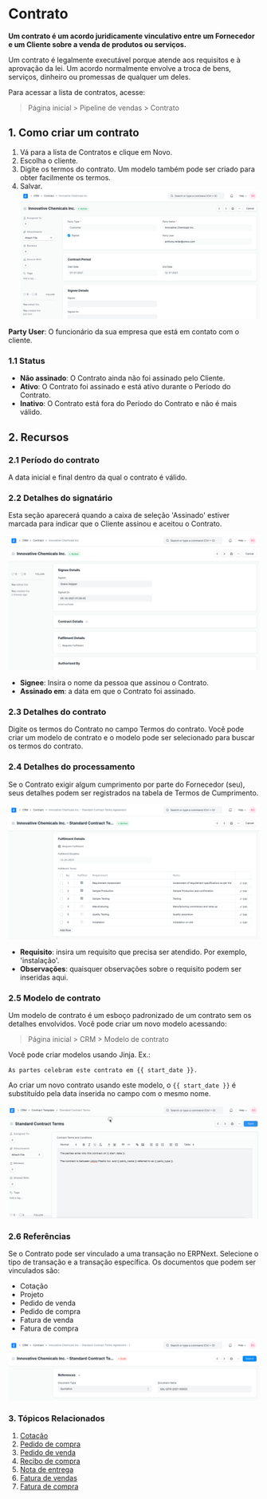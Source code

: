 # Contrato


**Um contrato é um acordo juridicamente vinculativo entre um Fornecedor e um Cliente sobre a venda de produtos ou serviços.**


Um contrato é legalmente executável porque atende aos requisitos e à aprovação da lei. Um acordo normalmente envolve a troca de bens, serviços, dinheiro ou promessas de qualquer um deles.


Para acessar a lista de contratos, acesse:



> 
> Página inicial > Pipeline de vendas > Contrato
> 
> 
> 


## 1. Como criar um contrato


1. Vá para a lista de Contratos e clique em Novo.
2. Escolha o cliente.
3. Digite os termos do contrato. Um modelo também pode ser criado para obter facilmente os termos.
4. Salvar.
![Contract](/files/contract.png)


**Party User**: O funcionário da sua empresa que está em contato com o cliente.


### 1.1 Status


* **Não assinado**: O Contrato ainda não foi assinado pelo Cliente.
* **Ativo**: O Contrato foi assinado e está ativo durante o Período do Contrato.
* **Inativo**: O Contrato está fora do Período do Contrato e não é mais válido.


## 2. Recursos


### 2.1 Período do contrato


A data inicial e final dentro da qual o contrato é válido.


### 2.2 Detalhes do signatário


Esta seção aparecerá quando a caixa de seleção 'Assinado' estiver marcada para indicar que o Cliente assinou e aceitou o Contrato.


![Signee do contrato](/files/contract-signee.png)


* **Signee**: Insira o nome da pessoa que assinou o Contrato.
* **Assinado em**: a data em que o Contrato foi assinado.


### 2.3 Detalhes do contrato


Digite os termos do Contrato no campo Termos do contrato. Você pode criar um modelo de contrato e o modelo pode ser selecionado para buscar os termos do contrato.


### 2.4 Detalhes do processamento


Se o Contrato exigir algum cumprimento por parte do Fornecedor (seu), seus detalhes podem ser registrados na tabela de Termos de Cumprimento.


![Contract Fulfilment](/files/contract-fulfilment.png)


* **Requisito**: insira um requisito que precisa ser atendido. Por exemplo, 'instalação'.
* **Observações**: quaisquer observações sobre o requisito podem ser inseridas aqui.


### 2.5 Modelo de contrato


Um modelo de contrato é um esboço padronizado de um contrato sem os detalhes envolvidos. Você pode criar um novo modelo acessando:



> 
> Página inicial > CRM > Modelo de contrato
> 
> 
> 


Você pode criar modelos usando Jinja. Ex.:



```
As partes celebram este contrato em {{ start_date }}.

```

Ao criar um novo contrato usando este modelo, o `{{ start_date }}` é substituído pela data inserida no campo com o mesmo nome.


![Modelo de contrato](/files/contract-template-jinja.gif)


### 2.6 Referências


Se o Contrato pode ser vinculado a uma transação no ERPNext. Selecione o tipo de transação e a transação específica. Os documentos que podem ser vinculados são:


* Cotação
* Projeto
* Pedido de venda
* Pedido de compra
* Fatura de venda
* Fatura de compra


![Contract References](/files/contract-reference.png)


### 3. Tópicos Relacionados


1. [Cotação](/docs/pt/selling/quotation)
2. [Pedido de compra](/docs/pt/buying/purchase-order)
3. [Pedido de venda](/docs/pt/selling/sales-order)
4. [Recibo de compra](/docs/pt/stock/purchase-receipt)
5. [Nota de entrega](/docs/pt/stock/delivery-note)
6. [Fatura de vendas](/docs/pt/accounts/sales-invoice)
7. [Fatura de compra](/docs/pt/accounts/purchase-invoice)
